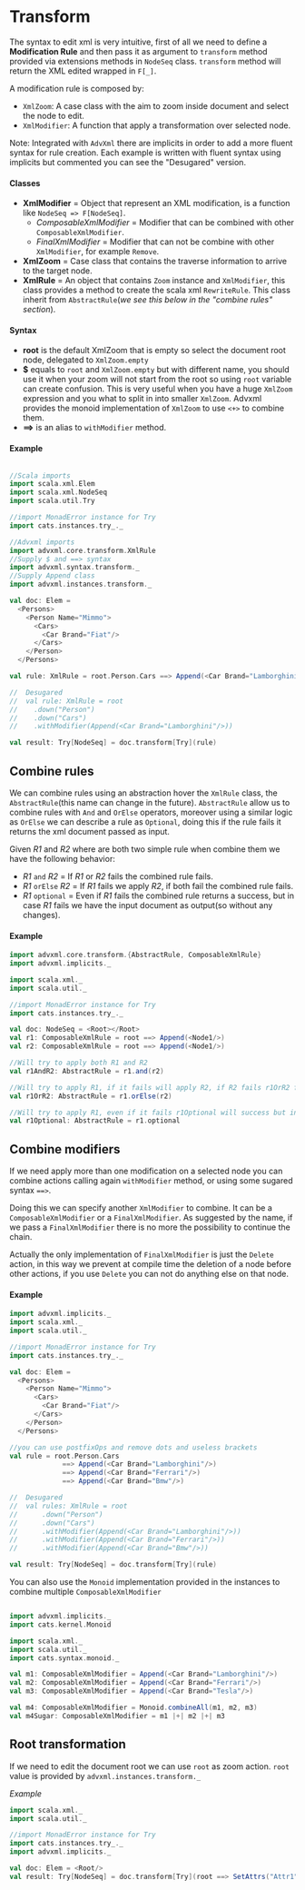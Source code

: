 # Transform
The syntax to edit xml is very intuitive, first of all we need to define a **Modification Rule**
and then pass it as argument to `transform` method provided via extensions methods in `NodeSeq` class.
`transform` method will return the XML edited wrapped in `F[_]`.

A modification rule is composed by:
- `XmlZoom`: A case class with the aim to zoom inside document and select the node to edit.
- `XmlModifier`: A function that apply a transformation over selected node.

Note: Integrated with `AdvXml` there are implicits in order to add a more fluent syntax for rule creation.
Each example is written with fluent syntax using implicits but commented you can see the "Desugared" version.

#### Classes
- **XmlModifier** = Object that represent an XML modification, is a function like `NodeSeq => F[NodeSeq]`.
    - *ComposableXmlModifier* = Modifier that can be combined with other `ComposableXmlModifier`.
    - *FinalXmlModifier* = Modifier that can not be combine with other `XmlModifier`, for example `Remove`.
- **XmlZoom** = Case class that contains the traverse information to arrive to the target node.
- **XmlRule** = An object that contains `Zoom` instance and `XmlModifier`, this class provides a method to create the
  scala xml `RewriteRule`. This class inherit from `AbstractRule`(_we see this below in the *"combine rules"* section_).

#### Syntax
- **root** is the default XmlZoom that is empty so select the document root node, delegated to `XmlZoom.empty`
- **$** equals to `root` and `XmlZoom.empty` but with different name, you should use it when your zoom will not start from
  the root so using `root` variable can create confusion. This is very useful when you have a huge `XmlZoom` expression and
  you what to split in into smaller `XmlZoom`. Advxml provides the monoid implementation of `XmlZoom` to use `<+>` to combine them.
- **==>** is an alias to `withModifier` method.

#### Example
```scala

//Scala imports
import scala.xml.Elem
import scala.xml.NodeSeq
import scala.util.Try

//import MonadError instance for Try
import cats.instances.try_._

//Advxml imports
import advxml.core.transform.XmlRule
//Supply $ and ==> syntax
import advxml.syntax.transform._
//Supply Append class
import advxml.instances.transform._

val doc: Elem =
  <Persons>
    <Person Name="Mimmo">
      <Cars>
        <Car Brand="Fiat"/>
      </Cars>
    </Person>
  </Persons>

val rule: XmlRule = root.Person.Cars ==> Append(<Car Brand="Lamborghini"/>)

//  Desugared
//  val rule: XmlRule = root
//    .down("Person")
//    .down("Cars")
//    .withModifier(Append(<Car Brand="Lamborghini"/>))

val result: Try[NodeSeq] = doc.transform[Try](rule)
```

## Combine rules
We can combine rules using an abstraction hover the `XmlRule` class, the `AbstractRule`(this name can change in the future).
`AbstractRule` allow us to combine rules with `And` and `OrElse` operators, moreover using a similar logic as `OrElse` 
we can describe a rule as `Optional`, doing this if the rule fails it returns the xml document passed as input.

Given _R1_ and _R2_ where are both two simple rule when combine them we have the following behavior:

- _R1_ `and` _R2_ = If _R1_ or _R2_ fails the combined rule fails.
- _R1_ `orElse` _R2_ = If _R1_ fails we apply _R2_, if both fail the combined rule fails.
- _R1_ `optional` = Even if _R1_ fails the combined rule returns a success, but in case _R1_ fails 
  we have the input document as output(so without any changes).

#### Example

```scala
import advxml.core.transform.{AbstractRule, ComposableXmlRule}
import advxml.implicits._

import scala.xml._
import scala.util._

//import MonadError instance for Try
import cats.instances.try_._

val doc: NodeSeq = <Root></Root>
val r1: ComposableXmlRule = root ==> Append(<Node1/>)
val r2: ComposableXmlRule = root ==> Append(<Node1/>)

//Will try to apply both R1 and R2
val r1AndR2: AbstractRule = r1.and(r2)

//Will try to apply R1, if it fails will apply R2, if R2 fails r1OrR2 fails
val r1OrR2: AbstractRule = r1.orElse(r2)

//Will try to apply R1, even if it fails r1Optional will success but in case R1 fails the out is the input document without changes
val r1Optional: AbstractRule = r1.optional
```

## Combine modifiers
If we need apply more than one modification on
a selected node you can combine actions calling again `withModifier` method, or using some sugared syntax `==>`.

Doing this we can specify another `XmlModifier` to combine. It can be a `ComposableXmlModifier` or a `FinalXmlModifier`.
As suggested by the name, if we pass a `FinalXmlModifier` there is no more the possibility to continue the chain.

Actually the only implementation of `FinalXmlModifier` is just the `Delete` action, in this way we prevent at compile time
the deletion of a node before other actions, if you use `Delete` you can not do anything else on that node.

#### Example
```scala
import advxml.implicits._
import scala.xml._
import scala.util._

//import MonadError instance for Try
import cats.instances.try_._

val doc: Elem =
  <Persons>
    <Person Name="Mimmo">
      <Cars>
        <Car Brand="Fiat"/>
      </Cars>
    </Person>
  </Persons>

//you can use postfixOps and remove dots and useless brackets 
val rule = root.Person.Cars
             ==> Append(<Car Brand="Lamborghini"/>)
             ==> Append(<Car Brand="Ferrari"/>)
             ==> Append(<Car Brand="Bmw"/>)

//  Desugared
//  val rules: XmlRule = root
//      .down("Person")
//      .down("Cars")
//      .withModifier(Append(<Car Brand="Lamborghini"/>))
//      .withModifier(Append(<Car Brand="Ferrari"/>))
//      .withModifier(Append(<Car Brand="Bmw"/>))

val result: Try[NodeSeq] = doc.transform[Try](rule)  
```

You can also use the `Monoid` implementation provided in the instances to combine multiple `ComposableXmlModifier`

```scala

import advxml.implicits._
import cats.kernel.Monoid

import scala.xml._
import scala.util._
import cats.syntax.monoid._

val m1: ComposableXmlModifier = Append(<Car Brand="Lamborghini"/>)
val m2: ComposableXmlModifier = Append(<Car Brand="Ferrari"/>)
val m3: ComposableXmlModifier = Append(<Car Brand="Tesla"/>)

val m4: ComposableXmlModifier = Monoid.combineAll(m1, m2, m3)
val m4Sugar: ComposableXmlModifier = m1 |+| m2 |+| m3
```

## Root transformation
If we need to edit the document root we can use `root` as zoom action.
`root` value is provided by `advxml.instances.transform._`

*Example*
```scala
import scala.xml._
import scala.util._

//import MonadError instance for Try
import cats.instances.try_._
import advxml.implicits._

val doc: Elem = <Root/>
val result: Try[NodeSeq] = doc.transform[Try](root ==> SetAttrs("Attr1" := "TEST"))
```